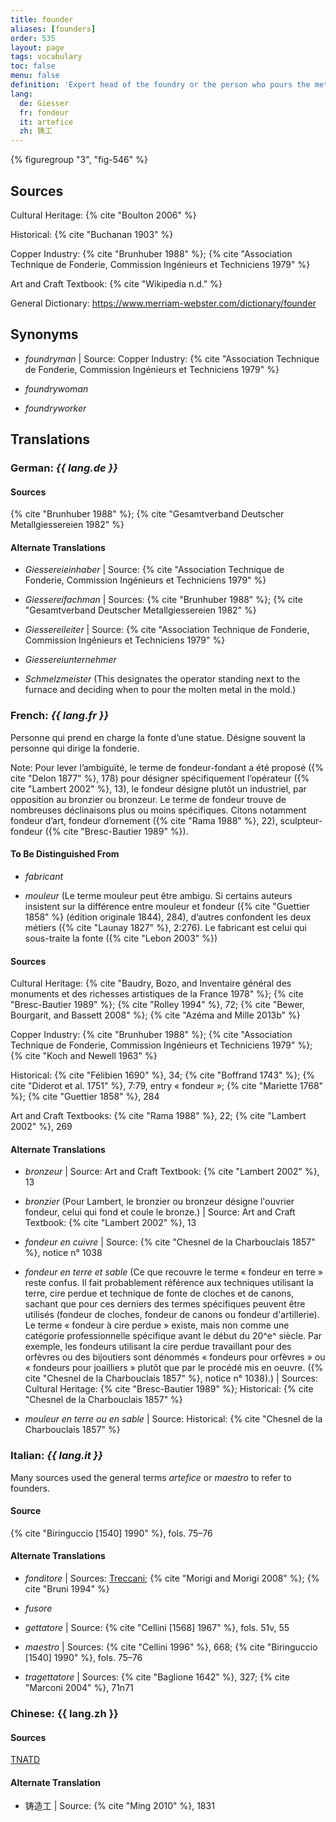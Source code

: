 ```yaml
---
title: founder
aliases: [founders]
order: 535
layout: page
tags: vocabulary
toc: false
menu: false
definition: 'Expert head of the foundry or the person who pours the metal. Person(s) responsible for the translation of the artist’s sculptural model into cast metal sculptures. This may entail a variety of specialized operations, from mold making to wax chasing, alloying, casting, fettling, assembling, chasing, and patination. The artist may in some cases also take on one or more of these roles.'
lang:
  de: Giesser
  fr: fondeur
  it: artefice
  zh: 铸工
---
```


{% figuregroup "3", "fig-546" %}

## Sources

Cultural Heritage: {% cite "Boulton 2006" %}

Historical: {% cite "Buchanan 1903" %}

Copper Industry: {% cite "Brunhuber 1988" %}; {% cite "Association Technique de Fonderie, Commission Ingénieurs et Techniciens 1979" %}

Art and Craft Textbook: {% cite "Wikipedia n.d." %}

General Dictionary: <https://www.merriam-webster.com/dictionary/founder>

## Synonyms

- *foundryman* | Source: Copper Industry: {% cite "Association Technique de Fonderie, Commission Ingénieurs et Techniciens 1979" %}

- *foundrywoman*

- *foundryworker*

## Translations

<div class="accordion">

### **German**: *{{ lang.de }}*

#### Sources

{% cite "Brunhuber 1988" %}; {% cite "Gesamtverband Deutscher Metallgiessereien 1982" %}

#### Alternate Translations

- *Giessereieinhaber* | Source: {% cite "Association Technique de Fonderie, Commission Ingénieurs et Techniciens 1979" %}

- *Giessereifachman* | Sources: {% cite "Brunhuber 1988" %}; {% cite "Gesamtverband Deutscher Metallgiessereien 1982" %}

- *Giessereileiter* | Source: {% cite "Association Technique de Fonderie, Commission Ingénieurs et Techniciens 1979" %}

- *Giessereiunternehmer*

- *Schmelzmeister* (This designates the operator standing next to the furnace and deciding when to pour the molten metal in the mold.)

### **French**: *{{ lang.fr }}*

Personne qui prend en charge la fonte d’une statue. Désigne souvent la personne qui dirige la fonderie.

<div class="backmatter">
Note: Pour lever l’ambiguïté, le terme de fondeur-fondant a été proposé ({% cite "Delon 1877" %}, 178) pour désigner spécifiquement l’opérateur ({% cite "Lambert 2002" %}, 13), le fondeur désigne plutôt un industriel, par opposition au bronzier ou bronzeur. Le terme de fondeur trouve de nombreuses déclinaisons plus ou moins spécifiques. Citons notamment fondeur d’art, fondeur d’ornement ({% cite "Rama 1988" %}, 22), sculpteur-fondeur ({% cite "Bresc-Bautier 1989" %}).
</div>

#### To Be Distinguished From

- *fabricant*

- *mouleur* (Le terme mouleur peut être ambigu. Si certains auteurs insistent sur la différence entre mouleur et fondeur ({% cite "Guettier 1858" %} (édition originale 1844), 284), d’autres confondent les deux métiers ({% cite "Launay 1827" %}, 2:276). Le fabricant est celui qui sous-traite la fonte ({% cite "Lebon 2003" %})

#### Sources

Cultural Heritage: {% cite "Baudry, Bozo, and Inventaire général des monuments et des richesses artistiques de la France 1978" %}; {% cite "Bresc-Bautier 1989" %}; {% cite "Rolley 1994" %}, 72; {% cite "Bewer, Bourgarit, and Bassett 2008" %}; {% cite "Azéma and Mille 2013b" %}

Copper Industry: {% cite "Brunhuber 1988" %}; {% cite "Association Technique de Fonderie, Commission Ingénieurs et Techniciens 1979" %}; {% cite "Koch and Newell 1963" %}

Historical: {% cite "Félibien 1690" %}, 34; {% cite "Boffrand 1743" %}; {% cite "Diderot et al. 1751" %}, 7:79, entry « fondeur »; {% cite "Mariette 1768" %}; {% cite "Guettier 1858" %}, 284

Art and Craft Textbooks: {% cite "Rama 1988" %}, 22; {% cite "Lambert 2002" %}, 269

#### Alternate Translations

- *bronzeur* | Source: Art and Craft Textbook: {% cite "Lambert 2002" %}, 13

- *bronzier* (Pour Lambert, le bronzier ou bronzeur désigne l'ouvrier fondeur, celui qui fond et coule le bronze.) | Source: Art and Craft Textbook: {% cite "Lambert 2002" %}, 13

- *fondeur en cuivre* | Source: {% cite "Chesnel de la Charbouclais 1857" %}, notice n° 1038

- *fondeur en terre et sable* (Ce que recouvre le terme « fondeur en terre » reste confus. Il fait probablement référence aux techniques utilisant la terre, cire perdue et technique de fonte de cloches et de canons, sachant que pour ces derniers des termes spécifiques peuvent être utilisés (fondeur de cloches, fondeur de canons ou fondeur d'artillerie). Le terme « fondeur à cire perdue » existe, mais non comme une catégorie professionnelle spécifique avant le début du 20^e^ siècle. Par exemple, les fondeurs utilisant la cire perdue travaillant pour des orfèvres ou des bijoutiers sont dénommés « fondeurs pour orfèvres » ou « fondeurs pour joailliers » plutôt que par le procédé mis en oeuvre. ({% cite "Chesnel de la Charbouclais 1857" %}, notice n° 1038).) | Sources: Cultural Heritage: {% cite "Bresc-Bautier 1989" %}; Historical: {% cite "Chesnel de la Charbouclais 1857" %}

- *mouleur en terre ou en sable* | Source: Historical: {% cite "Chesnel de la Charbouclais 1857" %}

### **Italian**: *{{ lang.it }}*

Many sources used the general terms *artefice* or *maestro* to refer to founders.

#### Source

{% cite "Biringuccio [1540] 1990" %}, fols. 75–76

#### Alternate Translations

- *fonditore* | Sources: [Treccani](https://www.treccani.it/vocabolario/ricerca/fonditore/); {% cite "Morigi and Morigi 2008" %}; {% cite "Bruni 1994" %}

- *fusore*

- *gettatore* | Source: {% cite "Cellini [1568] 1967" %}, fols. 51v, 55

- *maestro* | Sources: {% cite "Cellini 1996" %}, 668; {% cite "Biringuccio [1540] 1990" %}, fols. 75–76

- *tragettatore* | Sources: {% cite "Baglione 1642" %}, 327; {% cite "Marconi 2004" %}, 71n71

### **Chinese**: {{ lang.zh }}

#### Sources

[TNATD](https://terms.naer.edu.tw/detail/626946/?index=3)

#### Alternate Translation

- 铸造工 | Source: {% cite "Ming 2010" %}, 1831

</div>

